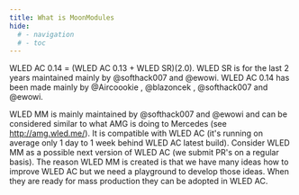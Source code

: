 ```yaml
---
title: What is MoonModules
hide:
  # - navigation
  # - toc
---
```


WLED AC 0.14 = (WLED AC 0.13 + WLED SR)(2.0). 
WLED SR is for the last 2 years maintained mainly by @softhack007 and @ewowi. 
WLED AC 0.14 has been made mainly by @Aircoookie , @blazoncek , @softhack007 and @ewowi. 

WLED MM is mainly maintained by @softhack007 and @ewowi and can be considered similar to what AMG is doing to Mercedes (see http://amg.wled.me/). It is compatible with WLED AC (it's running on average only 1 day to 1 week behind WLED AC latest build). Consider WLED MM as a possible next version of WLED AC (we submit PR's on a regular basis). The reason WLED MM is created is that we have many ideas how to improve WLED AC but we need a playground to develop those ideas. When they are ready for mass production they can be adopted in WLED AC. 

